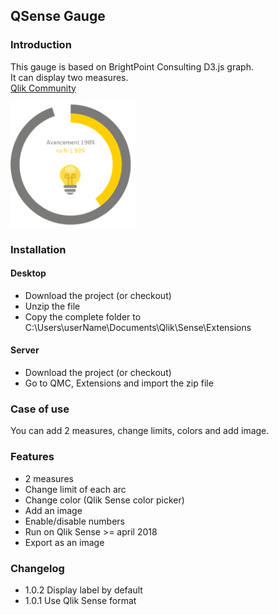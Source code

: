 <h2>QSense Gauge</h2>

<h3>Introduction</h3>
<p>
  This gauge is based on BrightPoint Consulting D3.js graph. 
  </br>
  It can display two measures.
  </br>
  <a href="https://community.qlik.com/docs/DOC-17596">Qlik Community</a>
</p>
<img src="./qsense_gauge.PNG" width="200" height="200"/>

<h3>Installation</h3>
<h4>Desktop</h4>
<ul>
 <li>Download the project (or checkout)</li>
 <li>Unzip the file</li>
 <li>Copy the complete folder to C:\Users\userName\Documents\Qlik\Sense\Extensions</li>
</ul>
<h4>Server</h4>
<ul>
 <li>Download the project (or checkout)</li>
 <li>Go to QMC, Extensions and import the zip file</li>
</ul>
<h3>Case of use</h3>
<p>
You can add 2 measures, change limits, colors and add image.
</p>

<h3>Features</h3>
<ul>
  <li>2 measures</li>
  <li>Change limit of each arc</li>
  <li>Change color (Qlik Sense color picker)</li>
  <li>Add an image</li>
  <li>Enable/disable numbers</li>
  <li>Run on Qlik Sense >= april 2018</li>
  <li>Export as an image</li>
</ul>

<h3>Changelog</h3>
<ul>
  <li>1.0.2 Display label by default </li>
  <li>1.0.1 Use Qlik Sense format</li>
</ul>
